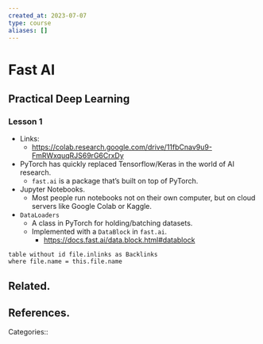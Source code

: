 ```yaml
---
created_at: 2023-07-07
type: course
aliases: []
---
```


# Fast AI

## Practical Deep Learning

### Lesson 1

- Links:
	- https://colab.research.google.com/drive/11fbCnav9u9-FmRWxquqRJS69rG6CrxDy
- PyTorch has quickly replaced Tensorflow/Keras in the world of AI research.
	- `fast.ai` is a package that’s built on top of PyTorch.
- Jupyter Notebooks.
	- Most people run notebooks not on their own computer, but on cloud servers like Google Colab or Kaggle.
 - `DataLoaders`
	- A class in PyTorch for holding/batching datasets.
	- Implemented with a `DataBlock` in `fast.ai`.
		- https://docs.fast.ai/data.block.html#datablock

```dataview
table without id file.inlinks as Backlinks
where file.name = this.file.name
```

## Related.

## References.

Categories::
